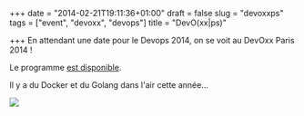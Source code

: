 +++
date = "2014-02-21T19:11:36+01:00"
draft = false
slug = "devoxxps"
tags = ["event", "devoxx", "devops"]
title = "DevO(xx|ps)"

+++
En attendant une date pour le Devops 2014, on se voit au DevOxx Paris 2014 !

Le programme [est disponible](http://cfp.devoxx.fr/devoxxfr2014).

Il y a du Docker et du Golang dans l'air cette année...


![](http://forestry.io/sites/if-azewa8mogmw/image/%2Fcontent%2Fimages%2F2014%2FFeb%2Fdevoxx_la_conference_des_developpeurs_passionnes_2014-1.png)